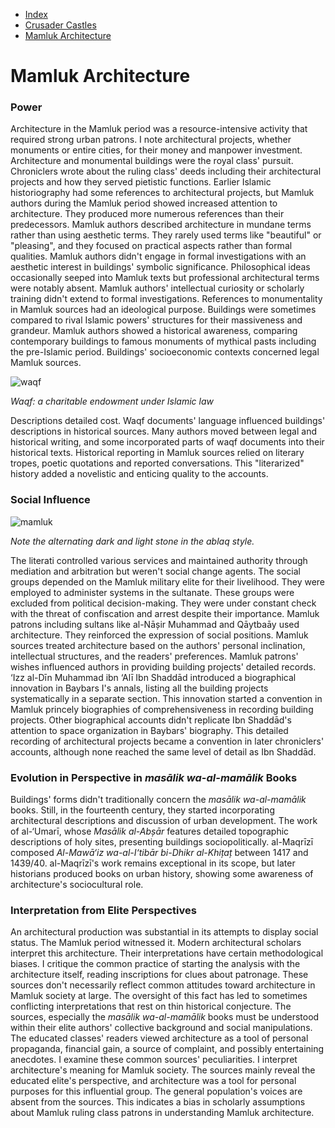 * [Index](index.md)
* [Crusader Castles](crusader-castle.md)
* [Mamluk Architecture](mamluk.md)

# Mamluk Architecture

### Power

Architecture in the Mamluk period was a resource-intensive activity that required strong  urban patrons. I note architectural projects, whether monuments or entire cities, for their money and manpower investment. Architecture and monumental buildings were the royal class' pursuit. Chroniclers wrote about the ruling class' deeds including their architectural projects and how they served pietistic functions. Earlier Islamic historiography had some references to architectural projects, but Mamluk authors during the Mamluk period showed increased attention to architecture. They produced more numerous references than their predecessors. Mamluk authors described architecture in mundane terms rather than using aesthetic terms. They rarely used terms like "beautiful" or "pleasing", and they focused on practical aspects rather than formal qualities. Mamluk authors didn't engage in formal investigations with an aesthetic interest in buildings' symbolic significance. Philosophical ideas occasionally seeped into Mamluk texts but professional architectural terms were notably absent. Mamluk authors' intellectual curiosity or scholarly training didn't extend to formal investigations. References to monumentality in Mamluk sources had an ideological purpose. Buildings were sometimes compared to rival Islamic powers' structures for their massiveness and grandeur. Mamluk authors showed a historical awareness, comparing contemporary buildings to famous monuments of mythical pasts including the pre-Islamic period. Buildings' socioeconomic contexts concerned legal Mamluk sources.

![waqf](https://upload.wikimedia.org/wikipedia/commons/6/63/Haseki-Huerrem-Sultan-waqf_Jerusalem.png)

*Waqf: a charitable endowment under Islamic law*

Descriptions detailed cost. Waqf documents' language influenced buildings' descriptions in historical sources. Many authors moved between legal and historical writing, and some incorporated parts of waqf documents into their historical texts. Historical reporting in Mamluk sources relied on literary tropes, poetic quotations and reported conversations. This "literarized" history added a novelistic and enticing quality to the accounts.

### Social Influence

![mamluk](https://myisraeliguide.com/wp-content/uploads/2013/06/img_20130613_001352.jpg)

*Note the alternating dark and light stone in the ablaq style.*

The literati controlled various services and maintained authority through mediation and arbitration but weren't social change agents. The social groups depended on the Mamluk military elite for their livelihood. They were employed to administer systems in the sultanate. These groups were excluded from political decision-making. They were under constant check with the threat of confiscation and arrest despite their importance. Mamluk patrons including sultans like al-Nāșir Muhammad and Qāytbaāy used architecture. They reinforced the expression of social positions. Mamluk sources treated architecture based on the authors' personal inclination, intellectual structures, and the readers' preferences. Mamluk patrons' wishes influenced authors in providing building projects' detailed records. ‘Izz al-Dīn Muhammad ibn ‘Alī Ibn Shaddād introduced a biographical innovation in Baybars I's annals, listing all the building projects systematically in a separate section. This innovation started a convention in Mamluk princely biographies of comprehensiveness in recording building projects. Other biographical accounts didn't replicate Ibn Shaddād's attention to space organization in Baybars' biography. This detailed recording of architectural projects became a convention in later chroniclers' accounts, although none reached the same level of detail as Ibn Shaddād.

### Evolution in Perspective in *masālik wa-al-mamālik* Books

Buildings' forms didn't traditionally concern the *masālik wa-al-mamālik* books. Still, in the fourteenth century, they started incorporating architectural descriptions and discussion of urban development. The work of al-‘Umarī, whose *Masālik al-Abșār* features detailed topographic descriptions of holy sites, presenting buildings sociopolitically. al-Maqrīzī composed *Al-Mawā‘iz wa-al-I‘tibār bi-Dhikr al-Khițaț* between 1417 and 1439/40. al-Maqrīzī's work remains exceptional in its scope, but later historians produced books on urban history, showing some awareness of architecture's sociocultural role.

### Interpretation from Elite Perspectives

An architectural production was substantial in its attempts to display social status. The Mamluk period witnessed it. Modern architectural scholars interpret this architecture. Their interpretations have certain methodological biases. I critique the common practice of starting the analysis with the architecture itself, reading inscriptions for clues about patronage. These sources don't necessarily reflect common attitudes toward architecture in Mamluk society at large. The oversight of this fact has led to sometimes conflicting interpretations that rest on thin historical conjecture. The sources, especially the *masālik wa-al-mamālik* books must be understood within their elite authors' collective background and social manipulations. The educated classes' readers viewed architecture as a tool of personal propaganda, financial gain, a source of complaint, and possibly entertaining anecdotes. I examine these common sources' peculiarities. I interpret architecture's meaning for Mamluk society. The sources mainly reveal the educated elite's perspective, and architecture was a tool for personal purposes for this influential group. The general population's voices are absent from the sources. This indicates a bias in scholarly assumptions about Mamluk ruling class patrons in understanding Mamluk architecture.
